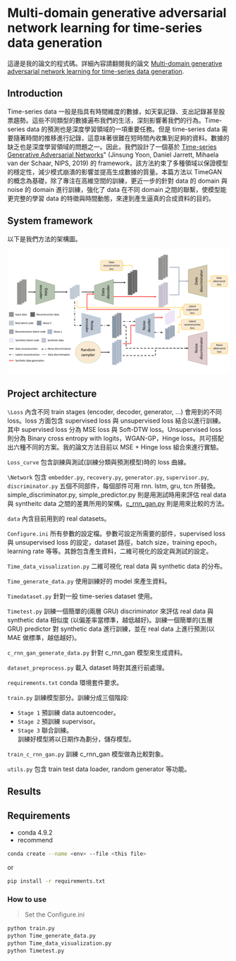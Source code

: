 # Multi-domain generative adversarial network learning for time-series data generation

這邊是我的論文的程式碼。詳細內容請翻閱我的論文 [Multi-domain generative adversarial network learning for time-series data generation](https://github.com/kent1201/Master-thesis/blob/master/Src/Multi-domain%20generative%20adversarial%20network%20learning%20for%20time-series%20data%20generation%20v3.pdf).

## Introduction
Time-series data 一般是指具有時間維度的數據，如天氣記錄、支出記錄甚至股票趨勢。這些不同類型的數據遍布我們的生活，深刻影響著我們的行為。Time-series data 的預測也是深度學習領域的一項重要任務。但是 time-series data 需要隨著時間的推移進行記錄，這意味著很難在短時間內收集到足夠的資料。數據的缺乏也是深度學習領域的問題之一。因此，我們設計了一個基於 [Time-series Generative Adversarial Networks](https://papers.nips.cc/paper/2019/hash/c9efe5f26cd17ba6216bbe2a7d26d490-Abstract.html)" (Jinsung Yoon, Daniel Jarrett, Mihaela van der Schaar, NIPS, 2019) 的 framework，該方法約束了多種領域以保證模型的穩定性，減少模式崩潰的影響並提高生成數據的質量。本篇方法以 TimeGAN 的概念為基礎，除了專注在高維空間的訓練，更近一步的針對 data 的 domain 與 noise 的 domain 進行訓練，強化了 data 在不同 domain 之間的聯繫，使模型能更完整的學習 data 的特徵與時間動態，來達到產生逼真的合成資料的目的。

## System framework

以下是我們方法的架構圖。

![System framework](https://github.com/kent1201/Master-thesis/blob/master/Src/System%20Framework%20new.png)


## Project architecture
`\Loss` 內含不同 train stages (encoder, decoder, generator, ...) 會用到的不同 loss。loss 方面包含 supervised loss 與 unsupervised loss 結合以進行訓練。其中 supervised loss 分為 MSE loss 與 Soft-DTW loss。Unsupervised loss 則分為 Binary cross entropy with logits，WGAN-GP，Hinge loss。共可搭配出六種不同的方案。我的論文方法目前以 MSE + Hinge loss 組合來進行實驗。

`Loss_curve` 包含訓練與測試(訓練分類與預測模型)時的 loss 曲線。

`\Network` 包含 `embedder.py`, `recovery.py`, `generator.py`, `supervisor.py`, `discriminator.py` 五個不同部件，每個部件可用 rnn. lstm, gru, tcn 所替換。simple_discriminator.py, simple_predictor.py 則是用測試時用來評估 real data 與 syntheitc data 之間的差異所用的架構。[c_rnn_gan.py](https://github.com/olofmogren/c-rnn-gan) 則是用來比較的方法。

`data` 內含目前用到的 real datasets。

`Configure.ini` 所有參數的設定檔。參數可設定所需要的部件，supervised loss 與 unsupervised loss 的設定，dataset 路徑，batch size，training epoch，learning rate 等等。其餘包含產生資料，二維可視化的設定與測試的設定。 

`Time_data_visualization.py` 二維可視化 real data 與 synthetic data 的分布。

`Time_generate_data.py` 使用訓練好的 model 來產生資料。

`Timedataset.py` 針對一般 time-series dataset 使用。

`Timetest.py` 訓練一個簡單的(兩層 GRU) discriminator 來評估 real data 與 synthetic data 相似度 (以偏差率當標準，越低越好)。訓練一個簡單的(五層 GRU) predictor 對 synthetic data 進行訓練，並在 real data 上進行預測(以 MAE 做標準，越低越好)。

`c_rnn_gan_generate_data.py` 針對 c_rnn_gan 模型來生成資料。

`dataset_preprocess.py` 載入 dataset 時對其進行前處理。

`requirements.txt` conda 環境套件要求。

`train.py` 訓練模型部分。訓練分成三個階段: 
* `Stage 1` 預訓練 data autoencoder。
* `Stage 2` 預訓練 supervisor。
* `Stage 3` 聯合訓練。  
訓練好模型將以日期作為劃分，儲存模型。 

`train_c_rnn_gan.py` 訓練 c_rnn_gan 模型做為比較對象。

`utils.py` 包含 train test data loader, random generator 等功能。 

## Results


## Requirements

* conda 4.9.2
* recommend
```bash
conda create --name <env> --file <this file>
``` 
or
```bash
pip install -r requirements.txt
```

### How to use

>Set the Configure.ini
```python
python train.py
python Time_generate_data.py
python Time_data_visualization.py
python Timetest.py
```

